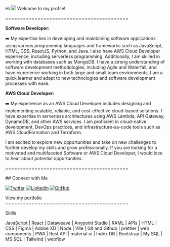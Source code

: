 Hi ![](https://user-images.githubusercontent.com/18350557/176309783-0785949b-9127-417c-8b55-ab5a4333674e.gif) Welcome to my profile!

==========================================
<p>
   <strong>Software Developer:</strong>
</p>
<p>
   ➡️ My expertise lies in developing and maintaining software applications using various programming languages and frameworks such as JavaScript, HTML, CSS, ReactJS, Python, and Java. I also have AWS Cloud Developer experience, including serverless programming. Additionally, I am skilled in working with databases such as MongoDB. I have a strong understanding of software development methodologies, including Agile and Waterfall, and have experience working in both large and small team environments. I am a quick learner and adapt to new technologies and software development processes with ease.
</p>
<p>
   <strong>AWS Cloud Developer:</strong>
</p>
<p>
   ➡️ My experience as an AWS Cloud Developer includes designing and implementing scalable, reliable, and cost-effective cloud-based solutions. I have expertise in serverless architectures using AWS Lambda, API Gateway, DynamoDB, and other AWS services. I am proficient in cloud-native development, DevOps practices, and infrastructure-as-code tools such as AWS CloudFormation and Terraform.
</p>
<p>
   I am excited to explore new opportunities and take on new challenges to further develop my skills and grow professionally. If you are looking for a motivated and multifaceted Software or AWS Cloud Developer, I would love to hear about potential opportunities.
</p>
==========================================
<p align="left">
## Connect with Me

[![Twitter](https://img.shields.io/badge/-Twitter-1ca0f1?style=flat-square&logo=twitter&logoColor=white)](https://twitter.com/BehailuW)
[![LinkedIn](https://img.shields.io/badge/-LinkedIn-0077B5?style=flat-square&logo=linkedin&logoColor=white)](https://linkedin.com/in/beha)
[![GitHub](https://img.shields.io/badge/-GitHub-181717?style=flat-square&logo=github&logoColor=white)](https://github.com/behailu-weldeyohannes)
</p>
 <a href="https://behailu-weldeyohannes.github.io/portfolio/" target="_blank" rel="noreferrer">View my portfolio</a>
 ==========================================
  <p align="left"> Skills <p/>  
  <p>JavaScript | React | Dataweave | Anypoint Studio | RAML | APIs | HTML | CSS | Figma | Adobe XD | Node | Vite | Git and Github | prettier | web components | PWA | Rest API | material ui | Index DB | Bootstrap | My SQL | MS SQL | Tailwind | webflow </p>

                    
                 
